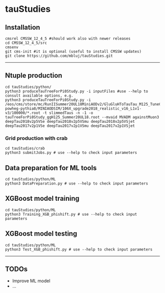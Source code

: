 # tauStudies

## Installation
```
cmsrel CMSSW_12_4_5 #should work also with newer releases
cd CMSSW_12_4_5/src
cmsenv
git cms-init #it is optional (useful to install CMSSW updates)
git clone https://github.com/mbluj/tauStudies.git
```
---
## Ntuple production
```
cd tauStudies/python/
python3 produceTauTreeForPi0Study.py -i inputFiles #use --help to consult available options, e.g.
python3 produceTauTreeForPi0Study.py -i /eos/cms/store/mc/RunIISummer20UL18MiniAODv2/GluGluHToTauTau_M125_TuneCP5_13TeV-powheg-pythia8/MINIAODSIM/106X_upgrade2018_realistic_v16_L1v1-v3/100000/*.root -t slimmedTaus -n -1 -o tauTreeForPi0Study_ggH125_Summer20UL18.root --mvaid MVADM againstMuon3 deepTau2018v2p5VSe deepTau2018v2p5VSmu deepTau2018v2p5VSjet deepTau2017v2p1VSe deepTau2017v2p1VSmu deepTau2017v2p1VSjet
```
### Grid production with crab
```
cd tauStudies/crab
python3 submitJobs.py # use --help to check input parameters
```

## Data preparation for ML tools
```
cd tauStudies/python/ML
python3 DataPreparation.py # use --help to check input parameters
```

## XGBoost model training
```
cd tauStudies/python/ML
python3 Training_XGB_phishift.py # use --help to check input parameters
```

## XGBoost model testing
```
cd tauStudies/python/ML
python3 Test_XGB_phishift.py # use --help to check input parameters
```

---
## TODOs
* Improve ML model
* ...
